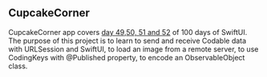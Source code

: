 ## CupcakeCorner

CupcakeCorner app covers [day 49,50, 51 and 52](https://www.hackingwithswift.com/100/swiftui/49) of 100 days of SwiftUI. The purpose of this project is to learn to send and receive Codable data with URLSession and SwiftUI, to load an image from a remote server, to use CodingKeys with @Published property, to encode an ObservableObject class.
